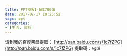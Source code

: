 ```yaml
---
title: PPT模板1-6维700张
date: 2017-02-17 10:25:52
tags: ppt
categories:
- [生活, 资料]
---
```

请到我的百度网盘提取：
[http://pan.baidu.com/s/1c7fZPG](http://pan.baidu.com/s/1c7fZPG)
提取码：*vgui*
